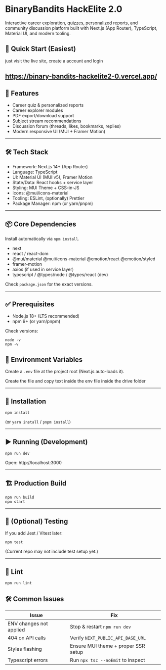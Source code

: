 # BinaryBandits HackElite 2.0

Interactive career exploration, quizzes, personalized reports, and community discussion platform built with Next.js (App Router), TypeScript, Material UI, and modern tooling.

## 🚀 Quick Start (Easiest)
just visit the live site, create a account and login

https://binary-bandits-hackelite2-0.vercel.app/
---

## 🧩 Features
- Career quiz & personalized reports
- Career explorer modules
- PDF export/download support
- Subject stream recommendations
- Discussion forum (threads, likes, bookmarks, replies)
- Modern responsive UI (MUI + Framer Motion)

---

## 🛠 Tech Stack
- Framework: Next.js 14+ (App Router)
- Language: TypeScript
- UI: Material UI (MUI v5), Framer Motion
- State/Data: React hooks + service layer
- Styling: MUI Theme + CSS-in-JS
- Icons: @mui/icons-material
- Tooling: ESLint, (optionally) Prettier
- Package Manager: npm (or yarn/pnpm)

---

## 📦 Core Dependencies
Install automatically via `npm install`.
- next
- react / react-dom
- @mui/material @mui/icons-material @emotion/react @emotion/styled
- framer-motion
- axios (if used in service layer)
- typescript / @types/node / @types/react (dev)

Check `package.json` for the exact versions.

---

## ✅ Prerequisites
- Node.js 18+ (LTS recommended)
- npm 9+ (or yarn/pnpm)

Check versions:
```
node -v
npm -v
```


## 🔐 Environment Variables
Create a `.env` file at the project root (Next.js auto-loads it).

Create the file and copy text inside the env file inside the drive folder

---

## 🔧 Installation
```
npm install
```
(or `yarn install` / `pnpm install`)

---

## ▶️ Running (Development)
```
npm run dev
```
Open: http://localhost:3000

---

## 🏗 Production Build
```
npm run build
npm start
```

---

## 🧪 (Optional) Testing
If you add Jest / Vitest later:
```
npm test
```
(Current repo may not include test setup yet.)

---

## 🧹 Lint
```
npm run lint
```

## 🛠 Common Issues
| Issue | Fix |
|-------|-----|
| ENV changes not applied | Stop & restart `npm run dev` |
| 404 on API calls | Verify `NEXT_PUBLIC_API_BASE_URL` |
| Styles flashing | Ensure MUI theme + proper SSR setup |
| Typescript errors | Run `npx tsc --noEmit` to inspect |
